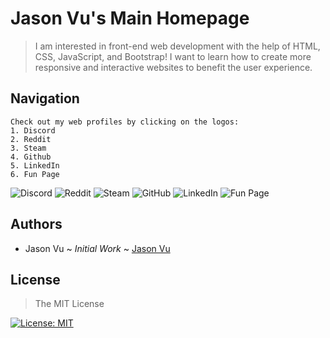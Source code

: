 # Jason Vu's Main Homepage

>I am interested in front-end web development with the help of HTML, CSS, JavaScript, and Bootstrap! 
I want to learn how to create more responsive and interactive websites to benefit the user experience.

## Navigation

```
Check out my web profiles by clicking on the logos:
1. Discord 
2. Reddit
3. Steam
4. Github
5. LinkedIn
6. Fun Page
```
![Discord](https://img.shields.io/badge/Discord-Create%20conversation-blue)
![Reddit](https://img.shields.io/badge/Reddit-The%20front%20page%20of%20the%20Internet-orange)
![Steam](https://img.shields.io/badge/Steam-By%20geniuses%20for%20geniuses-blue)
![GitHub](https://img.shields.io/badge/GitHub-Build%20software%20better%2C%20together-lightgrey)
![LinkedIn](https://img.shields.io/badge/LinkedIn-Connecting%20the%20world's%20professionals%20to%20make%20them%20more%20productive%20and%20successful-blue)
![Fun Page](https://img.shields.io/badge/Fun%20Page-Jason%20Vu's%20Fun%20Page-yellowgreen)

## Authors
- Jason Vu ~ *Initial Work* ~ [Jason Vu](https://javu404.github.io)

## License
>The MIT License

[![License: MIT](https://img.shields.io/badge/License-MIT-yellow.svg)](https://opensource.org/licenses/MIT)
